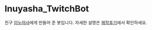 # Inuyasha_TwitchBot
친구 [이누야샤](https://www.twitch.tv/inuamsxa21s)에게 만들어 준 봇입니다.
자세한 설명은 [제작후기](http://www.developerdecuple.kro.kr/topic/15/%EC%9D%B4%EB%88%84%EB%B4%87-%EC%A0%9C%EC%9E%91-%EC%86%8C%EA%B0%90%EB%AC%B8)에서 확인하세요.
